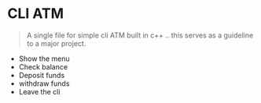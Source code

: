# CLI ATM
> A single file for simple cli ATM built in c++ .. this serves as a guideline to a major project.
- Show the menu
- Check balance 
- Deposit funds
- withdraw funds
- Leave the cli